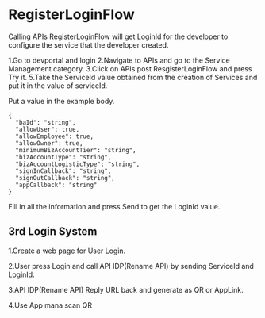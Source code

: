# RegisterLoginFlow

Calling APIs RegisterLoginFlow will get LoginId for the developer to configure the service that the developer created.


1.Go to devportal and login
2.Navigate to APIs and go to the Service Management category.
3.Click on APIs post ResgisterLoginFlow and press Try it.
5.Take the ServiceId value obtained from the creation of Services and put it in the value of serviceId.

Put a value in the example body.
```
{
  "baId": "string",
  "allowUser": true,
  "allowEmployee": true,
  "allowOwner": true,
  "minimumBizAccountTier": "string",
  "bizAccountType": "string",
  "bizAccountLogisticType": "string",
  "signInCallback": "string",
  "signOutCallback": "string",
  "appCallback": "string"
}
```

Fill in all the information and press Send to get the LoginId value.

## 3rd Login System 

1.Create a web page for User Login.

2.User press Login and call API IDP(Rename API) by sending ServiceId and LoginId.

3.API IDP(Rename API) Reply URL back and generate as QR or AppLink.

4.Use App mana scan QR






